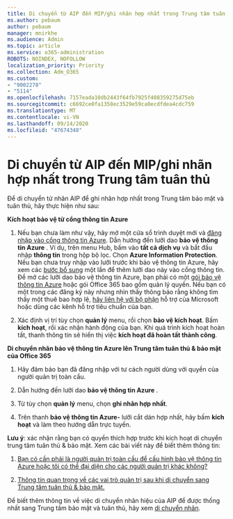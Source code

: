 ```yaml
---
title: Di chuyển từ AIP đến MIP/ghi nhãn hợp nhất trong Trung tâm tuân thủ
ms.author: pebaum
author: pebaum
manager: mnirkhe
ms.audience: Admin
ms.topic: article
ms.service: o365-administration
ROBOTS: NOINDEX, NOFOLLOW
localization_priority: Priority
ms.collection: Adm_O365
ms.custom:
- "9002278"
- "5114"
ms.openlocfilehash: 7157eada10db2443f64fb7925f408359275d75eb
ms.sourcegitcommit: c6692ce0fa1358ec3529e59ca0ecdfdea4cdc759
ms.translationtype: MT
ms.contentlocale: vi-VN
ms.lasthandoff: 09/14/2020
ms.locfileid: "47674348"
---
```

# <a name="migration-from-aip-to-mipunified-labeling-in-the-compliance-center"></a>Di chuyển từ AIP đến MIP/ghi nhãn hợp nhất trong Trung tâm tuân thủ

Để di chuyển từ nhãn AIP để ghi nhãn hợp nhất trong Trung tâm bảo mật và tuân thủ, hãy thực hiện như sau:

**Kích hoạt bảo vệ từ cổng thông tin Azure**

1. Nếu bạn chưa làm như vậy, hãy mở một cửa sổ trình duyệt mới và [đăng nhập vào cổng thông tin Azure](https://docs.microsoft.com/azure/information-protection/deploy-use/configure-policy#signing-in-to-the-azure-portal). Dẫn hướng đến lưỡi dao **bảo vệ thông tin Azure** . Ví dụ, trên menu Hub, bấm vào **tất cả dịch vụ** và bắt đầu nhập **thông tin** trong hộp bộ lọc. Chọn **Azure Information Protection**. Nếu bạn chưa truy nhập vào lưỡi trước khi bảo vệ thông tin Azure, hãy xem các [bước bổ sung](https://docs.microsoft.com/azure/information-protection/deploy-use/configure-policy#to-access-the-azure-information-protection-blade-for-the-first-time) một lần để thêm lưỡi dao này vào cổng thông tin. Để mở các lưỡi dao bảo vệ thông tin Azure, bạn phải có một [gói bảo vệ thông tin Azure](https://www.microsoft.com/cloud-platform/azure-information-protection-pricing) hoặc gói Office 365 bao gồm quản lý quyền. Nếu bạn có một trong các đăng ký này nhưng nhìn thấy thông báo rằng không tìm thấy một thuê bao hợp lệ, [hãy liên hệ với bộ phận](https://docs.microsoft.com/azure/information-protection/get-started/information-support#to-contact-microsoft-support) hỗ trợ của Microsoft hoặc dùng các kênh hỗ trợ tiêu chuẩn của bạn.

2. Xác định vị trí tùy chọn **quản lý** menu, rồi chọn **bảo vệ kích hoạt**. Bấm **kích hoạt**, rồi xác nhận hành động của bạn. Khi quá trình kích hoạt hoàn tất, thanh thông tin sẽ hiển thị việc **kích hoạt đã hoàn tất thành công**.

**Di chuyển nhãn bảo vệ thông tin Azure lên Trung tâm tuân thủ & bảo mật của Office 365**

1. Hãy đảm bảo bạn đã đăng nhập với tư cách người dùng với quyền của người quản trị toàn cầu.

2. Dẫn hướng đến lưỡi dao **bảo vệ thông tin Azure** .

3. Từ tùy chọn **quản lý** menu, chọn **ghi nhãn hợp nhất**.

4. Trên thanh **bảo vệ thông tin Azure-** lưỡi cắt dán hợp nhất, hãy bấm **kích hoạt** và làm theo hướng dẫn trực tuyến.

**Lưu ý**: xác nhận rằng bạn có quyền thích hợp trước khi kích hoạt di chuyển trung tâm tuân thủ & bảo mật. Xem các bài viết này để biết thêm thông tin:

1. [Bạn có cần phải là người quản trị toàn cầu để cấu hình bảo vệ thông tin Azure hoặc tôi có thể đại diện cho các người quản trị khác không?](https://docs.microsoft.com/azure/information-protection/faqs#do-you-need-to-be-a-global-admin-to-configure-azure-information-protection-or-can-i-delegate-to-other-administrators)

2. [Thông tin quan trọng về các vai trò quản trị sau khi di chuyển sang Trung tâm tuân thủ & bảo mật.](https://docs.microsoft.com/azure/information-protection/configure-policy-migrate-labels#important-information-about-administrative-roles)

Để biết thêm thông tin về việc di chuyển nhãn hiệu của AIP để được thống nhất sang Trung tâm bảo mật và tuân thủ, hãy xem [di chuyển nhãn](https://docs.microsoft.com/azure/information-protection/configure-policy-migrate-labels).
